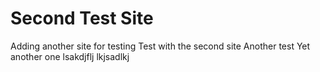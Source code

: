 # Second Test Site
Adding another site for testing
 Test with the second site
Another test
Yet another one
lsakdjflj
lkjsadlkj